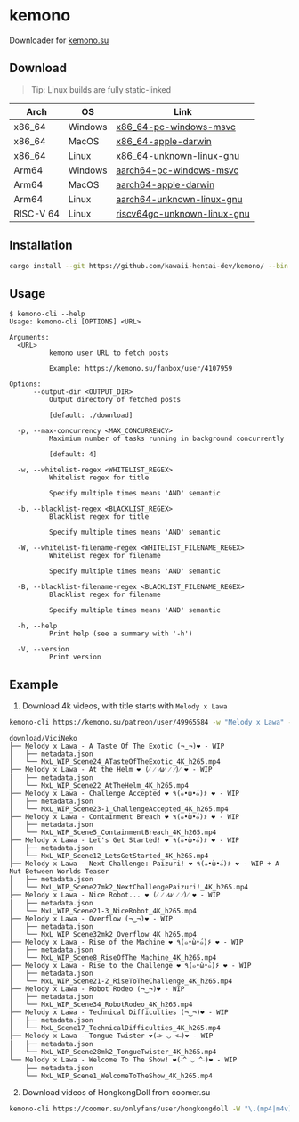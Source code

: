 # kemono

Downloader for [kemono.su](https://kemono.su)

## Download

[aarch64-apple-darwin]: https://github.com/kawaii-hentai-dev/kemono/releases/latest/download/aarch64-apple-darwin.tar.gz
[aarch64-pc-windows-msvc]: https://github.com/kawaii-hentai-dev/kemono/releases/latest/download/aarch64-pc-windows-msvc.tar.gz
[aarch64-unknown-linux-gnu]: https://github.com/kawaii-hentai-dev/kemono/releases/latest/download/aarch64-unknown-linux-gnu.tar.gz
[x86_64-apple-darwin]: https://github.com/kawaii-hentai-dev/kemono/releases/latest/download/x86_64-apple-darwin.tar.gz
[x86_64-pc-windows-msvc]: https://github.com/kawaii-hentai-dev/kemono/releases/latest/download/x86_64-pc-windows-msvc.tar.gz
[x86_64-unknown-linux-gnu]: https://github.com/kawaii-hentai-dev/kemono/releases/latest/download/x86_64-unknown-linux-gnu.tar.gz
[riscv64gc-unknown-linux-gnu]: https://github.com/kawaii-hentai-dev/kemono/releases/latest/download/riscv64gc-unknown-linux-gnu.tar.gz

> Tip: Linux builds are fully static-linked

| Arch      | OS      | Link                          |
| --------- | ------- | ----------------------------- |
| x86_64    | Windows | [x86_64-pc-windows-msvc]      |
| x86_64    | MacOS   | [x86_64-apple-darwin]         |
| x86_64    | Linux   | [x86_64-unknown-linux-gnu]    |
| Arm64     | Windows | [aarch64-pc-windows-msvc]     |
| Arm64     | MacOS   | [aarch64-apple-darwin]        |
| Arm64     | Linux   | [aarch64-unknown-linux-gnu]   |
| RISC-V 64 | Linux   | [riscv64gc-unknown-linux-gnu] |

## Installation

```bash
cargo install --git https://github.com/kawaii-hentai-dev/kemono/ --bin kemono-cli
```

## Usage

```text
$ kemono-cli --help
Usage: kemono-cli [OPTIONS] <URL>

Arguments:
  <URL>
          kemono user URL to fetch posts
          
          Example: https://kemono.su/fanbox/user/4107959

Options:
      --output-dir <OUTPUT_DIR>
          Output directory of fetched posts
          
          [default: ./download]

  -p, --max-concurrency <MAX_CONCURRENCY>
          Maximium number of tasks running in background concurrently
          
          [default: 4]

  -w, --whitelist-regex <WHITELIST_REGEX>
          Whitelist regex for title
          
          Specify multiple times means 'AND' semantic

  -b, --blacklist-regex <BLACKLIST_REGEX>
          Blacklist regex for title
          
          Specify multiple times means 'AND' semantic

  -W, --whitelist-filename-regex <WHITELIST_FILENAME_REGEX>
          Whitelist regex for filename
          
          Specify multiple times means 'AND' semantic

  -B, --blacklist-filename-regex <BLACKLIST_FILENAME_REGEX>
          Blacklist regex for filename
          
          Specify multiple times means 'AND' semantic

  -h, --help
          Print help (see a summary with '-h')

  -V, --version
          Print version
```

## Example

1. Download 4k videos, with title starts with `Melody x Lawa`

```bash
kemono-cli https://kemono.su/patreon/user/49965584 -w "Melody x Lawa" -W "\.mp4$" -W "4K"
```

```text
download/ViciNeko
├── Melody x Lawa - A Taste Of The Exotic (¬‿¬)❤ - WIP
│   ├── metadata.json
│   └── MxL_WIP_Scene24_ATasteOfTheExotic_4K_h265.mp4
├── Melody x Lawa - At the Helm ❤ (⁄ ⁄ ⁄ω⁄ ⁄ ⁄)⁄ ❤ - WIP
│   ├── metadata.json
│   └── MxL_WIP_Scene22_AtTheHelm_4K_h265.mp4
├── Melody x Lawa - Challenge Accepted ❤ ٩(๑•̀ω•́๑)۶ ❤ - WIP
│   ├── metadata.json
│   └── MxL_WIP_Scene23-1_ChallengeAccepted_4K_h265.mp4
├── Melody x Lawa - Containment Breach ❤ ٩(๑•̀ω•́๑)۶ ❤ - WIP
│   ├── metadata.json
│   └── MxL_WIP_Scene5_ContainmentBreach_4K_h265.mp4
├── Melody x Lawa - Let's Get Started! ❤ ٩(๑•̀ω•́๑)۶ ❤ - WIP
│   ├── metadata.json
│   └── MxL_WIP_Scene12_LetsGetStarted_4K_h265.mp4
├── Melody x Lawa - Next Challenge: Paizuri! ❤ ٩(๑•̀ω•́๑)۶ ❤ - WIP + A Nut Between Worlds Teaser
│   ├── metadata.json
│   └── MxL_WIP_Scene27mk2_NextChallengePaizuri!_4K_h265.mp4
├── Melody x Lawa - Nice Robot... ❤ (⁄ ⁄ ⁄ω⁄ ⁄ ⁄)⁄ ❤ - WIP
│   ├── metadata.json
│   └── MxL_WIP_Scene21-3_NiceRobot_4K_h265.mp4
├── Melody x Lawa - Overflow (¬‿¬)❤ - WIP
│   ├── metadata.json
│   └── MxL_WIP_Scene32mk2_Overflow_4K_h265.mp4
├── Melody x Lawa - Rise of the Machine ❤ ٩(๑•̀ω•́๑)۶ ❤ - WIP
│   ├── metadata.json
│   └── MxL_WIP_Scene8_RiseOfThe Machine_4K_h265.mp4
├── Melody x Lawa - Rise to the Challenge ❤ ٩(๑•̀ω•́๑)۶ ❤ - WIP
│   ├── metadata.json
│   └── MxL_WIP_Scene21-2_RiseToTheChallenge_4K_h265.mp4
├── Melody x Lawa - Robot Rodeo (¬‿¬)❤ - WIP
│   ├── metadata.json
│   └── MxL_WIP_Scene34_RobotRodeo_4K_h265.mp4
├── Melody x Lawa - Technical Difficulties (¬‿¬)❤ - WIP
│   ├── metadata.json
│   └── MxL_Scene17_TechnicalDifficulties_4K_h265.mp4
├── Melody x Lawa - Tongue Twister ❤(˵> ◡ <˵)❤ - WIP
│   ├── metadata.json
│   └── MxL_WIP_Scene28mk2_TongueTwister_4K_h265.mp4
└── Melody x Lawa - Welcome To The Show! ❤(˵^ ◡ ^˵)❤ - WIP
    ├── metadata.json
    └── MxL_WIP_Scene1_WelcomeToTheShow_4K_h265.mp4
```

2. Download videos of HongkongDoll from coomer.su

```bash
kemono-cli https://coomer.su/onlyfans/user/hongkongdoll -W "\.(mp4|m4v)$" --coomer
```